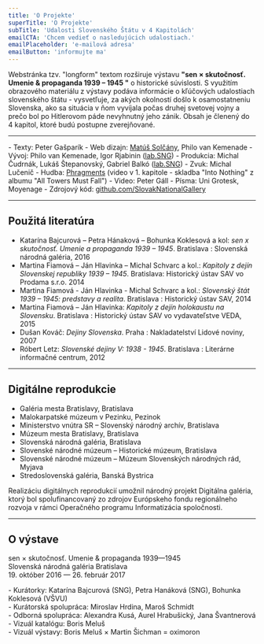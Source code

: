 ```yaml
---
title: 'O Projekte'
superTitle: 'O Projekte'
subTitle: 'Udalosti Slovenského Štátu v 4 Kapitolách'
emailCTA: 'Chcem vedieť o nasledujúcich udalostiach.'
emailPlaceholder: 'e-mailová adresa'
emailButton: 'informujte ma'
---
```


<span class="drop-cap">W</span>ebstránka tzv. "longform" textom rozširuje výstavu **"sen × skutočnosť. Umenie & propaganda 1939 – 1945 "** o historické súvislosti. S využitím obrazového materiálu z výstavy podáva informácie o kľúčových udalostiach slovenského štátu - vysvetľuje, za akých okolností došlo k osamostatneniu Slovenska, ako sa situácia v ňom vyvíjala počas druhej svetovej vojny a prečo bol po Hitlerovom páde nevyhnutný jeho zánik. Obsah je členený do 4 kapitol, ktoré budú postupne zverejňované.

<hr>

<div class="blank-list" markdown="1">
- Texty: Peter Gašparík
- Web dizajn: <a href="http://www.solcany.eu/">Matúš Solčány</a>, Philo van Kemenade
- Vývoj: Philo van Kemenade, Igor Rjabinin (<a href="http://lab.sng.sk">lab.SNG</a>)
- Produkcia: Michal Čudrnák, Lukáš Štepanovský, Gabriel Balkó (<a href="http://lab.sng.sk">lab.SNG</a>)
- Zvuk: Michal Lučenič
- Hudba: <a href="https://phragments.bandcamp.com/">Phragments</a> (video v 1. kapitole - skladba "Into Nothing" z albumu "All Towers Must Fall")
- Video: Peter Gáll
- Písma: Uni Grotesk, Moyenage
- Zdrojový kód: <a href="https://github.com/SlovakNationalGallery/senxskutocnost.sng.sk">github.com/SlovakNationalGallery</a>
</div>

<hr>

## Použitá literatúra
* Katarína Bajcurová – Petra Hánaková – Bohunka Koklesová a kol: _sen x skutočnosť. Umenie a propaganda 1939 – 1945_. Bratislava : Slovenská národná galéria, 2016 
* Martina Fiamová – Ján Hlavinka – Michal Schvarc a kol.: _Kapitoly z dejín Slovenskej republiky 1939 – 1945_. Bratislava: Historický ústav SAV vo Prodama s.r.o. 2014
* Martina Fiamová - Ján Hlavinka - Michal Schvarc a kol.: _Slovenský štát 1939 – 1945: predstavy a realita_. Bratislava : Historický ústav SAV, 2014
* Martina Fiamová – Ján Hlavinka: _Kapitoly z dejín holokaustu na Slovensku_. Bratislava : Historický ústav SAV vo vydavateľstve VEDA, 2015
* Dušan Kováč: _Dejiny Slovenska_. Praha : Nakladatelství Lidové noviny, 2007 
* Róbert Letz: _Slovenské dejiny V: 1938 - 1945_. Bratislava : Literárne informačné centrum, 2012

<hr>

## Digitálne reprodukcie

* Galéria mesta Bratislavy, Bratislava <br>
* Malokarpatské múzeum v Pezinku, Pezinok <br>
* Ministerstvo vnútra SR – Slovenský národný archív, Bratislava <br>
* Múzeum mesta Bratislavy, Bratislava <br>
* Slovenská národná galéria, Bratislava <br>
* Slovenské národné múzeum – Historické múzeum, Bratislava <br>
* Slovenské národné múzeum – Múzeum Slovenských národných rád, Myjava <br>
* Stredoslovenská galéria, Banská Bystrica <br>
 
Realizáciu digitálnych reprodukcií umožnil národný projekt Digitálna galéria, ktorý bol spolufinancovaný zo zdrojov Európskeho fondu regionálneho rozvoja v rámci Operačného programu Informatizácia spoločnosti.

<hr>

## O výstave

sen × skutočnosť. Umenie & propaganda 1939—1945 <br>
Slovenská národná galéria Bratislava <br>
19\. október 2016 — 26. február 2017 <br>

<div class="blank-list" markdown='1'>
- Kurátorky: Katarína Bajcurová (SNG), Petra Hanáková (SNG), Bohunka Koklesová (VŠVU) <br>
- Kurátorská spolupráca: Miroslav Hrdina, Maroš Schmidt <br>
- Odborná spolupráca: Alexandra Kusá, Aurel Hrabušický, Jana Švantnerová <br>
- Vizuál katalógu: Boris Meluš <br>
- Vizuál výstavy: Boris Meluš × Martin Šichman = oximoron <br>
</div>